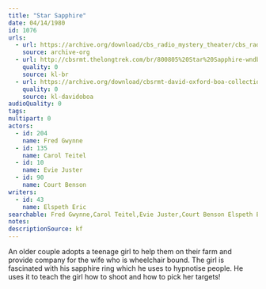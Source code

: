 ```yaml
---
title: "Star Sapphire"
date: 04/14/1980
id: 1076
urls: 
  - url: https://archive.org/download/cbs_radio_mystery_theater/cbs_radio_mystery_theater-1051-1100.zip/cbs_radio_mystery_theater-1051-1100%2Fcbsrmt_1076_star_saphire.mp3
    source: archive-org
  - url: http://cbsrmt.thelongtrek.com/br/800805%20Star%20Sapphire-wndb.mp3
    quality: 0
    source: kl-br
  - url: https://archive.org/download/cbsrmt-david-oxford-boa-collection/CBSRMT-800414-1076-Star-Sapphire-(128-48)_WBBM-JE-{BoA}.mp3
    quality: 0
    source: kl-davidoboa
audioQuality: 0
tags: 
multipart: 0
actors:  
  - id: 204
    name: Fred Gwynne  
  - id: 135
    name: Carol Teitel  
  - id: 10
    name: Evie Juster  
  - id: 90
    name: Court Benson
writers:  
  - id: 43
    name: Elspeth Eric
searchable: Fred Gwynne,Carol Teitel,Evie Juster,Court Benson Elspeth Eric
notes: 
descriptionSource: kf
---
```

An older couple adopts a teenage girl to help them on their farm and provide company for the wife who is wheelchair bound. The girl is fascinated with his sapphire ring which he uses to hypnotise people. He uses it to teach the girl how to shoot and how to pick her targets!